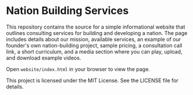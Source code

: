# Nation Building Services

This repository contains the source for a simple informational website that outlines consulting services for building and developing a nation. The page includes details about our mission, available services, an example of our founder's own nation-building project, sample pricing, a consultation call link, a short curriculum, and a media section where you can play, upload, and download example videos.

Open `website/index.html` in your browser to view the page.

This project is licensed under the MIT License. See the LICENSE file for details.
